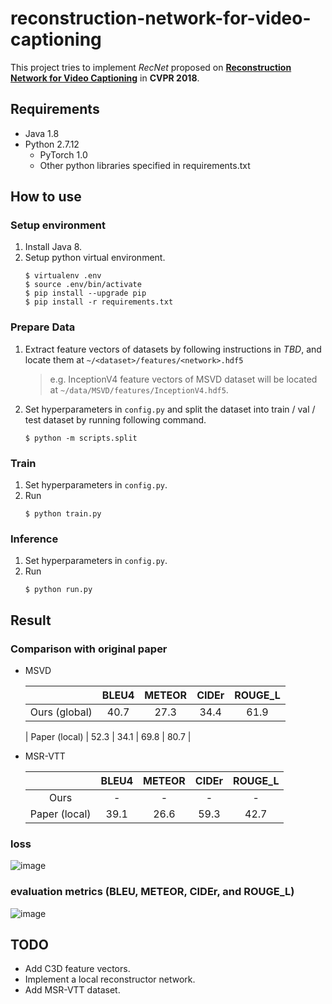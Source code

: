 # reconstruction-network-for-video-captioning

This project tries to implement *RecNet* proposed on **[Reconstruction Network for Video Captioning](http://openaccess.thecvf.com/content_cvpr_2018/papers/Wang_Reconstruction_Network_for_CVPR_2018_paper.pdf)** in **CVPR 2018**.



## Requirements

* Java 1.8
* Python 2.7.12
  * PyTorch 1.0
  * Other python libraries specified in requirements.txt



## How to use

### Setup environment

1. Install Java 8.
2. Setup python virtual environment.
   ```
   $ virtualenv .env
   $ source .env/bin/activate
   $ pip install --upgrade pip
   $ pip install -r requirements.txt
   ```

### Prepare Data

1. Extract feature vectors of datasets by following instructions in *TBD*, and locate them at `~/<dataset>/features/<network>.hdf5`
   
   > e.g. InceptionV4 feature vectors of MSVD dataset will be located at `~/data/MSVD/features/InceptionV4.hdf5`.

2. Set hyperparameters in `config.py` and split the dataset into train / val / test dataset by running following command.
   
   ```
   $ python -m scripts.split
   ```
   

### Train

1. Set hyperparameters in `config.py`.
2. Run
   ```
   $ python train.py
   ```


### Inference

1. Set hyperparameters in `config.py`.
2. Run
   ```
   $ python run.py
   ```


## Result

### Comparison with original paper

* MSVD

  |      | BLEU4 | METEOR | CIDEr | ROUGE_L |
  | :---: | :---: | :---: | :---: | :---: |
  | Ours (global) | 40.7 | 27.3 | 34.4 | 61.9 |
  
  | Paper (local) | 52.3 | 34.1 | 69.8 | 80.7 |

* MSR-VTT

  |      | BLEU4 | METEOR | CIDEr | ROUGE_L |
  | :---: | :---: | :---: | :---: | :---: |
  | Ours | - | - | - | - |
  | Paper (local) | 39.1 | 26.6 | 59.3 | 42.7 |


### loss

![image](https://user-images.githubusercontent.com/17702664/49371473-e364d480-f73a-11e8-809b-107ed321e841.png)


### evaluation metrics (BLEU, METEOR, CIDEr, and ROUGE_L)

![image](https://user-images.githubusercontent.com/17702664/49371614-6b4ade80-f73b-11e8-8cec-e0e4dc6b8fb8.png)


## TODO

* Add C3D feature vectors.
* Implement a local reconstructor network.
* Add MSR-VTT dataset.
